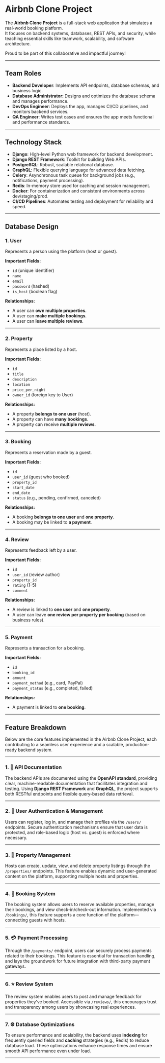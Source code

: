 # Airbnb Clone Project

The **Airbnb Clone Project** is a full-stack web application that simulates a real-world booking platform.  
It focuses on backend systems, databases, REST APIs, and security, while teaching essential skills like teamwork, scalability, and software architecture.

Proud to be part of this collaborative and impactful journey!

---

##  Team Roles

- **Backend Developer**: Implements API endpoints, database schemas, and business logic.
- **Database Administrator**: Designs and optimizes the database schema and manages performance.
- **DevOps Engineer**: Deploys the app, manages CI/CD pipelines, and monitors backend services.
- **QA Engineer**: Writes test cases and ensures the app meets functional and performance standards.

---

##  Technology Stack

- **Django**: High-level Python web framework for backend development.
- **Django REST Framework**: Toolkit for building Web APIs.
- **PostgreSQL**: Robust, scalable relational database.
- **GraphQL**: Flexible querying language for advanced data fetching.
- **Celery**: Asynchronous task queue for background jobs (e.g., notifications, payment processing).
- **Redis**: In-memory store used for caching and session management.
- **Docker**: For containerization and consistent environments across dev/staging/prod.
- **CI/CD Pipelines**: Automates testing and deployment for reliability and speed.

---

##  Database Design

### 1. **User**
Represents a person using the platform (host or guest).

**Important Fields:**
- `id` (unique identifier)
- `name`
- `email`
- `password` (hashed)
- `is_host` (boolean flag)

**Relationships:**
- A user can **own multiple properties**.
- A user can **make multiple bookings**.
- A user can **leave multiple reviews**.

---

### 2. **Property**
Represents a place listed by a host.

**Important Fields:**
- `id`
- `title`
- `description`
- `location`
- `price_per_night`
- `owner_id` (foreign key to User)

**Relationships:**
- A property **belongs to one user** (host).
- A property can have **many bookings**.
- A property can receive **multiple reviews**.

---

### 3. **Booking**
Represents a reservation made by a guest.

**Important Fields:**
- `id`
- `user_id` (guest who booked)
- `property_id`
- `start_date`
- `end_date`
- `status` (e.g., pending, confirmed, canceled)

**Relationships:**
- A booking **belongs to one user** and **one property**.
- A booking may be linked to **a payment**.

---

### 4. **Review**
Represents feedback left by a user.

**Important Fields:**
- `id`
- `user_id` (review author)
- `property_id`
- `rating` (1–5)
- `comment`

**Relationships:**
- A review is linked to **one user** and **one property**.
- A user can leave **one review per property per booking** (based on business rules).

---

### 5. **Payment**
Represents a transaction for a booking.

**Important Fields:**
- `id`
- `booking_id`
- `amount`
- `payment_method` (e.g., card, PayPal)
- `payment_status` (e.g., completed, failed)

**Relationships:**
- A payment is linked to **one booking**.

---

##  Feature Breakdown

Below are the core features implemented in the Airbnb Clone Project, each contributing to a seamless user experience and a scalable, production-ready backend system.

---

### 1. 🧾 API Documentation

The backend APIs are documented using the **OpenAPI standard**, providing clear, machine-readable documentation that facilitates integration and testing. Using **Django REST Framework** and **GraphQL**, the project supports both RESTful endpoints and flexible query-based data retrieval.

---

### 2. 👤 User Authentication & Management

Users can register, log in, and manage their profiles via the `/users/` endpoints. Secure authentication mechanisms ensure that user data is protected, and role-based logic (host vs. guest) is enforced where necessary.

---

### 3. 🏡 Property Management

Hosts can create, update, view, and delete property listings through the `/properties/` endpoints. This feature enables dynamic and user-generated content on the platform, supporting multiple hosts and properties.

---

### 4. 📅 Booking System

The booking system allows users to reserve available properties, manage their bookings, and view check-in/check-out information. Implemented via `/bookings/`, this feature supports a core function of the platform—connecting guests with hosts.

---

### 5. 💳 Payment Processing

Through the `/payments/` endpoint, users can securely process payments related to their bookings. This feature is essential for transaction handling, and lays the groundwork for future integration with third-party payment gateways.

---

### 6. ⭐ Review System

The review system enables users to post and manage feedback for properties they've booked. Accessible via `/reviews/`, this encourages trust and transparency among users by showcasing real experiences.

---

### 7. ⚙️ Database Optimizations

To ensure performance and scalability, the backend uses **indexing** for frequently queried fields and **caching** strategies (e.g., Redis) to reduce database load. These optimizations enhance response times and ensure smooth API performance even under load.

---
